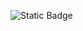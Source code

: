 
![Static Badge](https://img.shields.io/badge/Language-VB%20.Net-%23512BD4?style=for-the-badge&logo=dotnet&logoColor=%23512BD4&labelColor=white&color=black)
